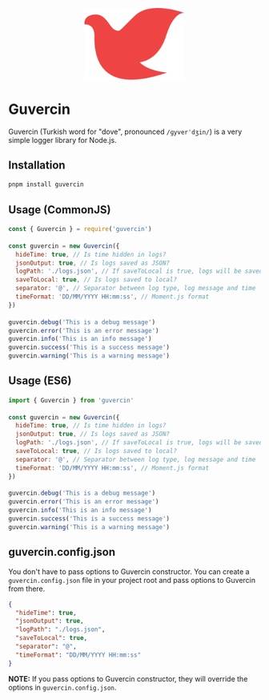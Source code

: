 <p align="center">
  <img src="https://github.com/guvercinjs/.github/blob/main/guvercin.svg" width="200">
</p>

# Guvercin

Guvercin (Turkish word for "dove", pronounced `/ɡyverˈdʒin/`) is a very simple logger library for Node.js.

## Installation

```bash
pnpm install guvercin
```

## Usage (CommonJS)

```javascript
const { Guvercin } = require('guvercin')

const guvercin = new Guvercin({
  hideTime: true, // Is time hidden in logs?
  jsonOutput: true, // Is logs saved as JSON?
  logPath: './logs.json', // If saveToLocal is true, logs will be saved to this path
  saveToLocal: true, // Is logs saved to local?
  separator: '@', // Separator between log type, log message and time
  timeFormat: 'DD/MM/YYYY HH:mm:ss', // Moment.js format
})

guvercin.debug('This is a debug message')
guvercin.error('This is an error message')
guvercin.info('This is an info message')
guvercin.success('This is a success message')
guvercin.warning('This is a warning message')
```

## Usage (ES6)

```javascript
import { Guvercin } from 'guvercin'

const guvercin = new Guvercin({
  hideTime: true, // Is time hidden in logs?
  jsonOutput: true, // Is logs saved as JSON?
  logPath: './logs.json', // If saveToLocal is true, logs will be saved to this path
  saveToLocal: true, // Is logs saved to local?
  separator: '@', // Separator between log type, log message and time
  timeFormat: 'DD/MM/YYYY HH:mm:ss', // Moment.js format
})

guvercin.debug('This is a debug message')
guvercin.error('This is an error message')
guvercin.info('This is an info message')
guvercin.success('This is a success message')
guvercin.warning('This is a warning message')
```

## guvercin.config.json

You don't have to pass options to Guvercin constructor. You can create a `guvercin.config.json` file in your project root and pass options to Guvercin from there.

```json
{
  "hideTime": true,
  "jsonOutput": true,
  "logPath": "./logs.json",
  "saveToLocal": true,
  "separator": "@",
  "timeFormat": "DD/MM/YYYY HH:mm:ss"
}
```

**NOTE:** If you pass options to Guvercin constructor, they will override the options in `guvercin.config.json`.
